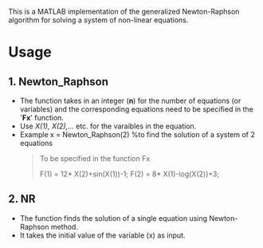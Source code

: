 This is a MATLAB implementation of the generalized Newton-Raphson algorithm for solving a system of non-linear equations.

# Usage
## 1. Newton_Raphson
* The function takes in an integer (**n**) for the number of equations (or variables) and the corresponding equations need to be specified in the '**Fx**' function.
* Use *X(1), X(2),...* etc. for the varaibles in the equation.
* Example
    x = Newton_Raphson(2) %to find the solution of a system of 2 equations
    >To be specified in the function Fx
    >
    > F(1) = 12* X(2)+sin(X(1))-1;
    > F(2) = 8* X(1)-log(X(2))+3;

## 2. NR
* The function finds the solution of a single equation using Newton-Raphson method.
* It takes the initial value of the variable (x) as input.
